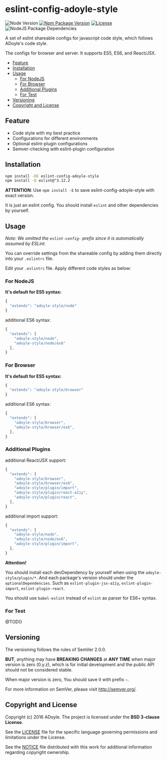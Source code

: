 # eslint-config-adoyle-style
![Node Version][Node Version Image]
[![Npm Package Version][Npm Package Version Image]][Npm Package Version LINK]
[![License][License Image]][License LINK]
![NodeJS Package Dependencies][NodeJS Package Dependencies Link]

A set of eslint shareable configs for javascript code style, which follows ADoyle's code style.

The configs for browser and server. It supports ES5, ES6, and React/JSX.

<!-- MarkdownTOC GFM -->

- [Feature](#feature)
- [Installation](#installation)
- [Usage](#usage)
    - [For NodeJS](#for-nodejs)
    - [For Browser](#for-browser)
    - [Additional Plugins](#additional-plugins)
    - [For Test](#for-test)
- [Versioning](#versioning)
- [Copyright and License](#copyright-and-license)

<!-- /MarkdownTOC -->

<a name="feature"></a>
## Feature

- Code style with my best practice
- Configurations for different environments
- Optional eslint-plugin configurations
- Semver-checking with eslint-plugin configuration

<a name="installation"></a>
## Installation

```bash
npm install -DE eslint-config-adoyle-style
npm install -D eslint@^3.12.2
```

**ATTENTION**: Use `npm install -E` to save eslint-config-adoyle-style with exact version.

It is just an eslint config. You should install `eslint` and other dependencies by yourself.

<a name="usage"></a>
## Usage

*Note: We omitted the `eslint-config-` prefix since it is automatically assumed by ESLint.*

You can override settings from the shareable config by adding them directly into your
`.eslintrc` file.

Edit your `.eslintrc` file. Apply different code styles as below:

<a name="for-nodejs"></a>
### For NodeJS

**It's default for ES5 syntax:**

```js
{
  "extends": "adoyle-style/node"
}
```

additional ES6 syntax:

```js
{
  "extends": [
    "adoyle-style/node",
    "adoyle-style/node/es6"
  ],
}
```

<a name="for-browser"></a>
### For Browser

**It's default for ES5 syntax:**

```js
{
  "extends": "adoyle-style/browser"
}
```

additional ES6 syntax:

```js
{
  "extends": [
    "adoyle-style/browser",
    "adoyle-style/browser/es6",
  ],
}
```

<a name="additional-plugins"></a>
### Additional Plugins

additional React/JSX support:

```js
{
  "extends": [
    "adoyle-style/browser",
    "adoyle-style/browser/es6",
    "adoyle-style/plugin/import",
    "adoyle-style/plugin/react-a11y",
    "adoyle-style/plugin/react",
  ],
}
```

additional import support:

```js
{
  "extends": [
    "adoyle-style/node",
    "adoyle-style/node/es6",
    "adoyle-style/plugin/import",
  ],
}
```

**Attention!**

You should install each devDependency by yourself when using the `adoyle-style/plugin/*`. And each package's version should under the `optionalDependencies`. Such as `eslint-plugin-jsx-a11y`, `eslint-plugin-import`, `eslint-plugin-react`.

You should use `babel-eslint` instead of `eslint` as parser for ES6+ syntax.

<a name="for-test"></a>
### For Test

@TODO

<a name="versioning"></a>
## Versioning

The versioning follows the rules of SemVer 2.0.0.

**BUT**, anything may have **BREAKING CHANGES** at **ANY TIME** when major version is zero (0.y.z), which is for initial development and the public API should not be considered stable.

When major version is zero, You should save it with prefix `~`.

For more information on SemVer, please visit http://semver.org/.

<a name="copyright-and-license"></a>
## Copyright and License

Copyright (c) 2016 ADoyle. The project is licensed under the **BSD 3-clause License**.

See the [LICENSE][] file for the specific language governing permissions and limitations under the License.

See the [NOTICE][] file distributed with this work for additional information regarding copyright ownership.


<!-- Links -->

[LICENSE]: ./LICENSE
[NOTICE]: ./NOTICE


<!-- links -->

[Node Version Image]: https://img.shields.io/node/v/eslint-config-adoyle-style.svg
[Npm Package Version Image]: https://img.shields.io/npm/v/eslint-config-adoyle-style.svg
[Npm Package Version LINK]: https://www.npmjs.com/package/eslint-config-adoyle-style
[License Image]: https://img.shields.io/npm/l/eslint-config-adoyle-style.svg
[License LINK]: https://github.com/adoyle-h/eslint-config-adoyle-style/blob/master/LICENSE
[NodeJS Package Dependencies Link]: https://david-dm.org/adoyle-h/eslint-config-adoyle-style.svg
